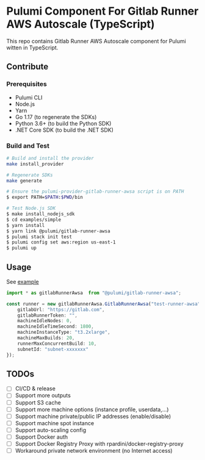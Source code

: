 # Pulumi Component For Gitlab Runner AWS Autoscale (TypeScript)

This repo contains Gitlab Runner AWS Autoscale component for Pulumi witten in TypeScript.


## Contribute
### Prerequisites

- Pulumi CLI
- Node.js
- Yarn
- Go 1.17 (to regenerate the SDKs)
- Python 3.6+ (to build the Python SDK)
- .NET Core SDK (to build the .NET SDK)

### Build and Test

```bash
# Build and install the provider
make install_provider

# Regenerate SDKs
make generate

# Ensure the pulumi-provider-gitlab-runner-awsa script is on PATH
$ export PATH=$PATH:$PWD/bin

# Test Node.js SDK
$ make install_nodejs_sdk
$ cd examples/simple
$ yarn install
$ yarn link @pulumi/gitlab-runner-awsa
$ pulumi stack init test
$ pulumi config set aws:region us-east-1
$ pulumi up
```

## Usage

See [example](examples/simple)

```typescript
import * as gitlabRunnerAwsa  from "@pulumi/gitlab-runner-awsa";

const runner = new gitlabRunnerAwsa.GitlabRunnerAwsa("test-runner-awsa", {
    gitlabUrl: "https://gitlab.com",
    gitlabRunnerToken: "",
    machineIdleNodes: 0,
    machineIdleTimeSecond: 1800,
    machineInstanceType: "t3.2xlarge",
    machineMaxBuilds: 20,
    runnerMaxConcurrentBuild: 10,
    subnetId: "subnet-xxxxxxx"
});
```

## TODOs
- [ ] CI/CD & release
- [ ] Support more outputs
- [ ] Support S3 cache
- [ ] Support more machine options (instance profile, userdata,...)
- [ ] Support machine private/public IP addresses (enable/disable)
- [ ] Support machine spot instance 
- [ ] Support auto-scaling config
- [ ] Support Docker auth
- [ ] Support Docker Registry Proxy with rpardini/docker-registry-proxy
- [ ] Workaround private network environment (no Internet access)